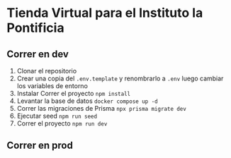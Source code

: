 # Tienda Virtual para el Instituto la Pontificia

## Correr en dev
1. Clonar el repositorio
2. Crear una copia del ```.env.template``` y renombrarlo a ```.env``` luego cambiar los variables de entorno
3. Instalar Correr el proyecto ```npm install```
4. Levantar la base de datos ```docker compose up -d```
5. Correr las migraciones  de Prisma ```npx prisma migrate dev```
6. Ejecutar seed ```npm run seed```
7. Correr el proyecto ```npm run dev```

## Correr en prod
